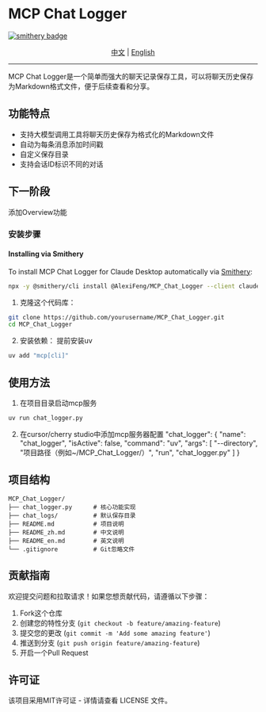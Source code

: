 # MCP Chat Logger

[![smithery badge](https://smithery.ai/badge/@AlexiFeng/MCP_Chat_Logger)](https://smithery.ai/server/@AlexiFeng/MCP_Chat_Logger)

<div align="center">
  <a href="README_zh.md">中文</a> | <a href="README_en.md">English</a>
</div>

---

MCP Chat Logger是一个简单而强大的聊天记录保存工具，可以将聊天历史保存为Markdown格式文件，便于后续查看和分享。

## 功能特点

- 支持大模型调用工具将聊天历史保存为格式化的Markdown文件
- 自动为每条消息添加时间戳
- 自定义保存目录
- 支持会话ID标识不同的对话
  
## 下一阶段
添加Overview功能

### 安装步骤

#### Installing via Smithery

To install MCP Chat Logger for Claude Desktop automatically via [Smithery](https://smithery.ai/server/@AlexiFeng/MCP_Chat_Logger):

```bash
npx -y @smithery/cli install @AlexiFeng/MCP_Chat_Logger --client claude
```

1. 克隆这个代码库：

```bash
git clone https://github.com/yourusername/MCP_Chat_Logger.git
cd MCP_Chat_Logger
```

2. 安装依赖：
提前安装uv

```bash
uv add "mcp[cli]"
```

## 使用方法

1. 在项目目录启动mcp服务
```bash
uv run chat_logger.py
```

2. 在cursor/cherry studio中添加mcp服务器配置
"chat_logger": {
      "name": "chat_logger",
      "isActive": false,
      "command": "uv",
      "args": [
        "--directory",
        "项目路径（例如~/MCP_Chat_Logger/）",
        "run",
        "chat_logger.py"
      ]
    }

## 项目结构

```
MCP_Chat_Logger/
├── chat_logger.py      # 核心功能实现
├── chat_logs/          # 默认保存目录
├── README.md           # 项目说明
├── README_zh.md        # 中文说明
├── README_en.md        # 英文说明
└── .gitignore          # Git忽略文件
```

## 贡献指南

欢迎提交问题和拉取请求！如果您想贡献代码，请遵循以下步骤：

1. Fork这个仓库
2. 创建您的特性分支 (`git checkout -b feature/amazing-feature`)
3. 提交您的更改 (`git commit -m 'Add some amazing feature'`)
4. 推送到分支 (`git push origin feature/amazing-feature`)
5. 开启一个Pull Request

## 许可证

该项目采用MIT许可证 - 详情请查看 LICENSE 文件。

